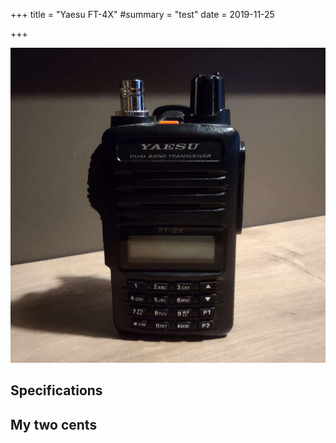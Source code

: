 +++
title = "Yaesu FT-4X"
#summary = "test"
date = 2019-11-25

+++

![The radio](radio.jpg)

## Specifications

## My two cents
